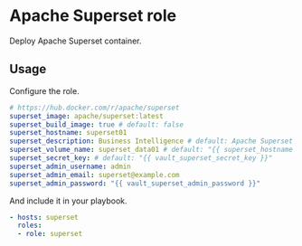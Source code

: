 # Apache Superset role

Deploy Apache Superset container.

## Usage

Configure the role.

```yml
# https://hub.docker.com/r/apache/superset
superset_image: apache/superset:latest
superset_build_image: true # default: false
superset_hostname: superset01
superset_description: Business Intelligence # default: Apache Superset
superset_volume_name: superset_data01 # default: "{{ superset_hostname }}"
superset_secret_key: # default: "{{ vault_superset_secret_key }}"
superset_admin_username: admin
superset_admin_email: superset@example.com
superset_admin_password: "{{ vault_superset_admin_password }}"
```

And include it in your playbook.

```yml
- hosts: superset
  roles:
  - role: superset
```
